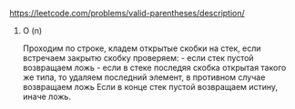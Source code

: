 https://leetcode.com/problems/valid-parentheses/description/

1. O (n)

    Проходим по строке, кладем открытые скобки на стек, если встречаем закрытю скобку проверяем:
        - если стек пустой возвращаем ложь
        - если в стеке последяя скобка открытая такого же типа, то удаляем последний элемент,
        в противном случае возвращаем ложь
    Если в конце стек пустой возвращаем истину, иначе ложь.
